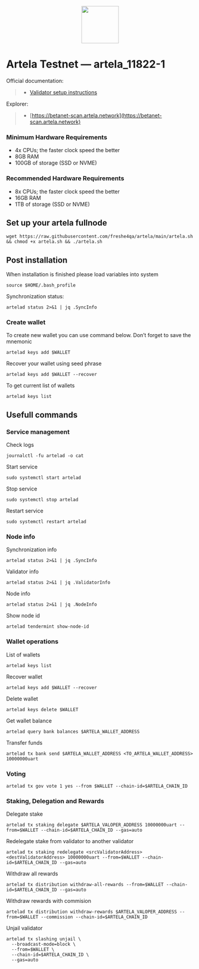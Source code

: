 <p align="center">
  <img height="100" height="auto" src="https://github.com/freshe4qa/artela/assets/85982863/5b2551b8-3d4c-45f5-96cc-d38c9ccb0547">
</p>

# Artela Testnet — artela_11822-1

Official documentation:
>- [Validator setup instructions](https://docs.artela.network/develop/node/run-full-node)

Explorer:
>- [https://betanet-scan.artela.network](https://betanet-scan.artela.network)

### Minimum Hardware Requirements
 - 4x CPUs; the faster clock speed the better
 - 8GB RAM
 - 100GB of storage (SSD or NVME)

### Recommended Hardware Requirements 
 - 8x CPUs; the faster clock speed the better
 - 16GB RAM
 - 1TB of storage (SSD or NVME)

## Set up your artela fullnode
```
wget https://raw.githubusercontent.com/freshe4qa/artela/main/artela.sh && chmod +x artela.sh && ./artela.sh
```

## Post installation

When installation is finished please load variables into system
```
source $HOME/.bash_profile
```

Synchronization status:
```
artelad status 2>&1 | jq .SyncInfo
```

### Create wallet
To create new wallet you can use command below. Don’t forget to save the mnemonic
```
artelad keys add $WALLET
```

Recover your wallet using seed phrase
```
artelad keys add $WALLET --recover
```

To get current list of wallets
```
artelad keys list
```

## Usefull commands
### Service management
Check logs
```
journalctl -fu artelad -o cat
```

Start service
```
sudo systemctl start artelad
```

Stop service
```
sudo systemctl stop artelad
```

Restart service
```
sudo systemctl restart artelad
```

### Node info
Synchronization info
```
artelad status 2>&1 | jq .SyncInfo
```

Validator info
```
artelad status 2>&1 | jq .ValidatorInfo
```

Node info
```
artelad status 2>&1 | jq .NodeInfo
```

Show node id
```
artelad tendermint show-node-id
```

### Wallet operations
List of wallets
```
artelad keys list
```

Recover wallet
```
artelad keys add $WALLET --recover
```

Delete wallet
```
artelad keys delete $WALLET
```

Get wallet balance
```
artelad query bank balances $ARTELA_WALLET_ADDRESS
```

Transfer funds
```
artelad tx bank send $ARTELA_WALLET_ADDRESS <TO_ARTELA_WALLET_ADDRESS> 10000000uart
```

### Voting
```
artelad tx gov vote 1 yes --from $WALLET --chain-id=$ARTELA_CHAIN_ID
```

### Staking, Delegation and Rewards
Delegate stake
```
artelad tx staking delegate $ARTELA_VALOPER_ADDRESS 10000000uart --from=$WALLET --chain-id=$ARTELA_CHAIN_ID --gas=auto
```

Redelegate stake from validator to another validator
```
artelad tx staking redelegate <srcValidatorAddress> <destValidatorAddress> 10000000uart --from=$WALLET --chain-id=$ARTELA_CHAIN_ID --gas=auto
```

Withdraw all rewards
```
artelad tx distribution withdraw-all-rewards --from=$WALLET --chain-id=$ARTELA_CHAIN_ID --gas=auto
```

Withdraw rewards with commision
```
artelad tx distribution withdraw-rewards $ARTELA_VALOPER_ADDRESS --from=$WALLET --commission --chain-id=$ARTELA_CHAIN_ID
```

Unjail validator
```
artelad tx slashing unjail \
  --broadcast-mode=block \
  --from=$WALLET \
  --chain-id=$ARTELA_CHAIN_ID \
  --gas=auto
```
